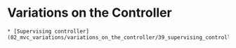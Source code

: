 # Variations on the Controller

    * [Supervising controller](02_mvc_variations/variations_on_the_controller/39_supervising_controller.md)

